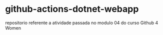# github-actions-dotnet-webapp
repositorio referente a atividade passada no modulo 04 do curso Github 4 Women
